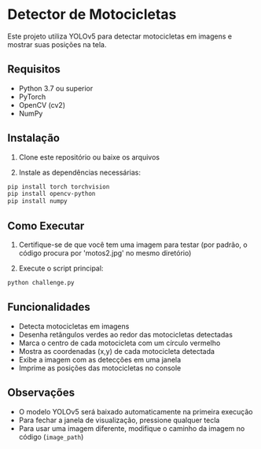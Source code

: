 # Detector de Motocicletas

Este projeto utiliza YOLOv5 para detectar motocicletas em imagens e mostrar suas posições na tela.

## Requisitos

- Python 3.7 ou superior
- PyTorch
- OpenCV (cv2)
- NumPy

## Instalação

1. Clone este repositório ou baixe os arquivos

2. Instale as dependências necessárias:
```bash
pip install torch torchvision
pip install opencv-python
pip install numpy
```

## Como Executar

1. Certifique-se de que você tem uma imagem para testar (por padrão, o código procura por 'motos2.jpg' no mesmo diretório)

2. Execute o script principal:
```bash
python challenge.py
```

## Funcionalidades

- Detecta motocicletas em imagens
- Desenha retângulos verdes ao redor das motocicletas detectadas
- Marca o centro de cada motocicleta com um círculo vermelho
- Mostra as coordenadas (x,y) de cada motocicleta detectada
- Exibe a imagem com as detecções em uma janela
- Imprime as posições das motocicletas no console

## Observações

- O modelo YOLOv5 será baixado automaticamente na primeira execução
- Para fechar a janela de visualização, pressione qualquer tecla
- Para usar uma imagem diferente, modifique o caminho da imagem no código (`image_path`) 